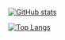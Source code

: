 [![GitHub stats](https://github-readme-stats-seven-umber.vercel.app/api?username=neila&count_private=true&show_icons=true&theme=radical)
](https://github.com/neila)

[![Top Langs](https://github-readme-stats-seven-umber.vercel.app/api/top-langs/?username=neila&langs_count=8&layout=compact&hide=makefile,html,css,jupyter%20notebook)](https://github.com/neila)
